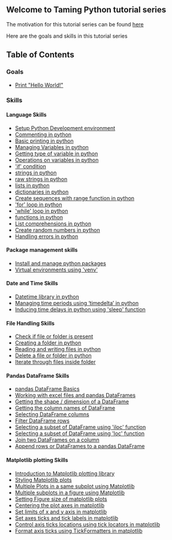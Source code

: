 ## Welcome to Taming Python tutorial series
The motivation for this tutorial series can be found [here](https://nagasudhir.blogspot.com/2020/04/intro-to-taming-python-series_99.html)

Here are the goals and skills in this tutorial series

## Table of Contents

### Goals
* [Print "Hello World!"](https://nagasudhir.blogspot.com/2020/04/print-hello-world_54.html)

### Skills
#### Language Skills
* [Setup Python Development environment](https://nagasudhir.blogspot.com/2020/04/setup-python-development-environment_14.html)
* [Commenting in python](https://nagasudhir.blogspot.com/2020/04/comments-in-python.html)
* [Basic printing in python](https://nagasudhir.blogspot.com/2020/04/basic-printing-in-python.html)
* [Managing Variables in python](https://nagasudhir.blogspot.com/2020/04/managing-variables-in-python.html)
* [Getting type of variable in python](https://nagasudhir.blogspot.com/2020/05/getting-type-of-python-variable.html)
* [Operations on variables in python](https://nagasudhir.blogspot.com/2020/04/operations-on-variables-in-python.html)
* ['if' condition](https://nagasudhir.blogspot.com/2020/04/if-condition-in-python_14.html)
* [strings in python](https://nagasudhir.blogspot.com/2020/04/strings-in-python.html)
* [raw strings in python](https://nagasudhir.blogspot.com/2020/05/raw-strings-in-python.html)
* [lists in python](https://nagasudhir.blogspot.com/2020/04/lists-in-python.html)
* [dictionaries in python](https://nagasudhir.blogspot.com/2020/04/dictionaries-in-python.html)
* [Create sequences with range function in python](https://nagasudhir.blogspot.com/2020/05/create-sequences-with-range-function.html)
* ['for' loop in python](https://nagasudhir.blogspot.com/2020/05/for-loop-in-python.html)
* ['while' loop in python](https://nagasudhir.blogspot.com/2020/05/while-loop-in-python.html)
* [functions in python](https://nagasudhir.blogspot.com/2020/05/fucntions-in-python.html)
* [List comprehensions in python](https://nagasudhir.blogspot.com/2020/05/list-comprehensions-in-python.html)
* [Create random numbers in python](https://nagasudhir.blogspot.com/2020/05/create-random-numbers-in-python.html)
* [Handling errors in python](https://nagasudhir.blogspot.com/2020/05/hnadling-errors-in-python.html)
#### Package management skills
* [Install and manage python packages](https://nagasudhir.blogspot.com/2020/05/install-and-manage-packages-in-python.html)
* [Virtual environments using 'venv'](https://nagasudhir.blogspot.com/2020/05/virtual-environments-using-venv.html)
#### Date and Time Skills
* [Datetime library in python](https://nagasudhir.blogspot.com/2020/05/datetime-library-in-python.html)
* [Managing time periods using ‘timedelta’ in python](https://nagasudhir.blogspot.com/2020/05/timedeltas-in-python.html)
* [Inducing time delays in python using 'sleep' function](https://nagasudhir.blogspot.com/2020/05/inducing-time-delays-in-python-using.html)
#### File Handling Skills
* [Check if file or folder is present](https://nagasudhir.blogspot.com/2020/05/check-if-file-or-folder-is-present.html)
* [Creating a folder in python](https://nagasudhir.blogspot.com/2020/05/creating-folder-in-python.html)
* [Reading and writing files in python](https://nagasudhir.blogspot.com/2020/05/reading-and-writing-files-in-python.html)
* [Delete a file or folder in python](https://nagasudhir.blogspot.com/2020/05/delete-file-or-folder-in-python.html)
* [Iterate through files inside folder](https://nagasudhir.blogspot.com/2020/05/iterate-through-files-inside-folder.html)
#### Pandas DataFrame Skills
* [pandas DataFrame Basics](https://nagasudhir.blogspot.com/2020/05/pandas-dataframe-basics.html)
* [Working with excel files and pandas DataFrames](https://nagasudhir.blogspot.com/2020/05/working-with-excel-and-pandas-dataframes.html)
* [Getting the shape / dimension of a DataFrame](https://nagasudhir.blogspot.com/2020/05/dimension-of-dataframe.html)
* [Getting the column names of DataFrame](https://nagasudhir.blogspot.com/2020/05/getting-column-names-of-dataframe.html)
* [Selecting DataFrame columns](https://nagasudhir.blogspot.com/2020/05/selecting-dataframe-columns.html)
* [Filter DataFrame rows](https://nagasudhir.blogspot.com/2020/05/filter-dataframe-rows.html)
* [Selecting a subset of DataFrame using 'iloc' function](https://nagasudhir.blogspot.com/2020/05/using-iloc-function-of-dataframe.html)
* [Selecting a subset of DataFrame using 'loc' function](https://nagasudhir.blogspot.com/2020/05/using-loc-function-of-dataframe.html)
* [Join two DataFrames on a column](https://nagasudhir.blogspot.com/2020/06/join-two-dataframes-on-column.html)
* [Append rows or DataFrames to a pandas DataFrame]()
#### Matplotlib plotting Skills
* [Introduction to Matplotlib plotting library](https://nagasudhir.blogspot.com/2020/05/intro-to-matplotlib.html)
* [Styling Matplotlib plots](https://nagasudhir.blogspot.com/2020/05/styling-matplotlib-plots.html)
* [Multiple Plots in a same subplot using Matplotlib](https://nagasudhir.blogspot.com/2020/05/multiple-plots-in-same-subplot-using.html)
* [Multiple subplots in a figure using Matplotlib](https://nagasudhir.blogspot.com/2020/05/multiple-subplots-in-figure-using.html)
* [Setting Figure size of matplotlib plots](https://nagasudhir.blogspot.com/2020/05/setting-figure-size-of-matplotlib-plots.html)
* [Centering the plot axes in matplotlib](https://nagasudhir.blogspot.com/2020/05/centering-plot-axes-in-matplotlib.html)
* [Set limits of x and y axis in matplotlib](https://nagasudhir.blogspot.com/2020/05/set-limits-of-x-and-y-axis-in-matplotlib.html)
* [Set axes ticks and tick labels in matplotlib](https://nagasudhir.blogspot.com/2020/05/set-axes-tick-labels-in-matplotlib.html)
* [Control axis ticks locations using tick locators in matplotlib](https://nagasudhir.blogspot.com/2020/05/control-axis-ticks-locations-using-tick.html)
* [Format axis ticks using TickFormatters in matplotlib](https://nagasudhir.blogspot.com/2020/05/format-axis-ticks-using-tickformatters.html)
<!--stackedit_data:
eyJwcm9wZXJ0aWVzIjoidGl0bGU6IFRhbWluZyBweXRob24gVG
FibGUgb2YgQ29udGVudHNcbmF1dGhvcjogTmFnYXN1ZGhpciBQ
dWxsYVxuZGF0ZTogJzIwMjAtMDQtMTUnXG50YWdzOiAncHl0aG
9uLCBsZWFybmluZywgdHV0b3JpYWwsIHRhbWluZ19weXRob25f
Z29hbCwgdGFtaW5nX3B5dGhvbl9za2lsbCdcbmNhdGVnb3JpZX
M6ICd0YW1pbmdfcHl0aG9uX2dvYWwsIHRhbWluZ19weXRob25f
c2tpbGwnXG4iLCJoaXN0b3J5IjpbLTEzNTc0MjY4NTIsMTgzMD
MyOTQ0NywxMjE2NDgyODczLDEyNzY2NDIwNzUsLTk1OTEwOTk5
NiwtMTMxOTcwMDA4NywtMjEyMzM5ODc1MiwtMTkxMjQ0OTU1Ni
wyODQ3MjE1NzMsLTE5NjM5MTU2NzAsLTEyOTk4MzUxODUsMTM2
NTIxMzkyNSwtMTI1NDE0MjU2OCwtMTMyNjM1OTQ0NSwtNzMzMD
QyOTMxLC0yMDc2NzkzODc3LDExMzE4ODMwNzIsNDQwMjc4MTcx
LDcwODYxMTI2LDMyNDc5Nzc0Nl19
-->